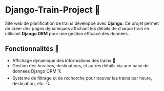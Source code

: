 # Django-Train-Project 🚆  

Site web de planification de trains développé avec **Django**. Ce projet permet de créer des pages dynamiques affichant les détails de chaque train en utilisant **Django ORM** pour une gestion efficace des données.

## Fonctionnalités 📌  
- Affichage dynamique des informations des trains 🚉  
- Gestion des horaires, destinations, et autres détails via une base de données Django ORM 🗓️  
- Système de filtrage et de recherche pour trouver les trains par heure, destination, etc. 🔍  

